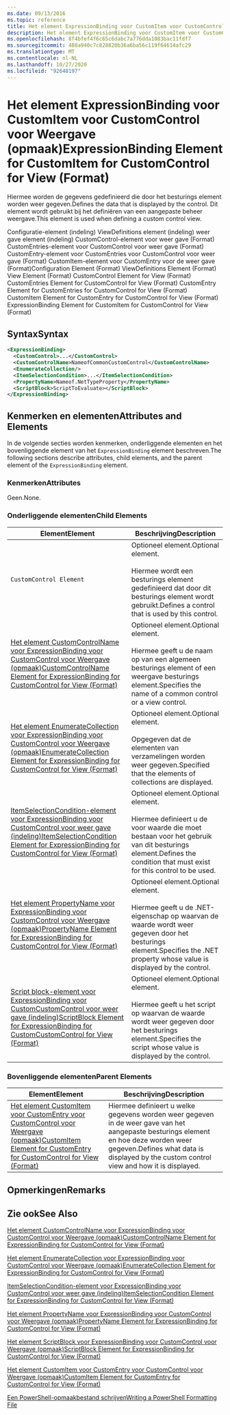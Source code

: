 ```yaml
---
ms.date: 09/13/2016
ms.topic: reference
title: Het element ExpressionBinding voor CustomItem voor CustomControl voor Weergave (opmaak)
description: Het element ExpressionBinding voor CustomItem voor CustomControl voor Weergave (opmaak)
ms.openlocfilehash: 8f4bfef4f6c65c6dabc7a776dda1083bac11fdf7
ms.sourcegitcommit: 488a940c7c828820b36a6ba56c119f64614afc29
ms.translationtype: MT
ms.contentlocale: nl-NL
ms.lasthandoff: 10/27/2020
ms.locfileid: "92648197"
---
```

# <a name="expressionbinding-element-for-customitem-for-customcontrol-for-view-format"></a><span data-ttu-id="915ef-103">Het element ExpressionBinding voor CustomItem voor CustomControl voor Weergave (opmaak)</span><span class="sxs-lookup"><span data-stu-id="915ef-103">ExpressionBinding Element for CustomItem for CustomControl for View (Format)</span></span>

<span data-ttu-id="915ef-104">Hiermee worden de gegevens gedefinieerd die door het besturings element worden weer gegeven.</span><span class="sxs-lookup"><span data-stu-id="915ef-104">Defines the data that is displayed by the control.</span></span> <span data-ttu-id="915ef-105">Dit element wordt gebruikt bij het definiëren van een aangepaste beheer weergave.</span><span class="sxs-lookup"><span data-stu-id="915ef-105">This element is used when defining a custom control view.</span></span>

<span data-ttu-id="915ef-106">Configuratie-element (indeling) ViewDefinitions element (indeling) weer gave element (indeling) CustomControl-element voor weer gave (Format) CustomEntries-element voor CustomControl voor weer gave (Format) CustomEntry-element voor CustomEntries voor CustomControl voor weer gave (Format) CustomItem-element voor CustomEntry voor de weer gave (Format)</span><span class="sxs-lookup"><span data-stu-id="915ef-106">Configuration Element (Format) ViewDefinitions Element (Format) View Element (Format) CustomControl Element for View (Format) CustomEntries Element for CustomControl for View (Format) CustomEntry Element for CustomEntries for CustomControl for View (Format) CustomItem Element for CustomEntry for CustomControl for View (Format) ExpressionBinding Element for CustomItem for CustomControl for View (Format)</span></span>

## <a name="syntax"></a><span data-ttu-id="915ef-107">Syntax</span><span class="sxs-lookup"><span data-stu-id="915ef-107">Syntax</span></span>

```xml
<ExpressionBinding>
  <CustomControl>...</CustomControl>
  <CustomControlName>NameofCommonCustomControl</CustomControlName>
  <EnumerateCollection/>
  <ItemSelectionCondition>...</ItemSelectionCondition>
  <PropertyName>Nameof.NetTypeProperty</PropertyName>
  <ScriptBlock>ScriptToEvaluate></ScriptBlock>
</ExpressionBinding>
```

## <a name="attributes-and-elements"></a><span data-ttu-id="915ef-108">Kenmerken en elementen</span><span class="sxs-lookup"><span data-stu-id="915ef-108">Attributes and Elements</span></span>

<span data-ttu-id="915ef-109">In de volgende secties worden kenmerken, onderliggende elementen en het bovenliggende element van het `ExpressionBinding` element beschreven.</span><span class="sxs-lookup"><span data-stu-id="915ef-109">The following sections describe attributes, child elements, and the parent element of the `ExpressionBinding` element.</span></span>

### <a name="attributes"></a><span data-ttu-id="915ef-110">Kenmerken</span><span class="sxs-lookup"><span data-stu-id="915ef-110">Attributes</span></span>

<span data-ttu-id="915ef-111">Geen.</span><span class="sxs-lookup"><span data-stu-id="915ef-111">None.</span></span>

### <a name="child-elements"></a><span data-ttu-id="915ef-112">Onderliggende elementen</span><span class="sxs-lookup"><span data-stu-id="915ef-112">Child Elements</span></span>

|<span data-ttu-id="915ef-113">Element</span><span class="sxs-lookup"><span data-stu-id="915ef-113">Element</span></span>|<span data-ttu-id="915ef-114">Beschrijving</span><span class="sxs-lookup"><span data-stu-id="915ef-114">Description</span></span>|
|-------------|-----------------|
|`CustomControl Element`|<span data-ttu-id="915ef-115">Optioneel element.</span><span class="sxs-lookup"><span data-stu-id="915ef-115">Optional element.</span></span><br /><br /> <span data-ttu-id="915ef-116">Hiermee wordt een besturings element gedefinieerd dat door dit besturings element wordt gebruikt.</span><span class="sxs-lookup"><span data-stu-id="915ef-116">Defines a control that is used by this control.</span></span>|
|[<span data-ttu-id="915ef-117">Het element CustomControlName voor ExpressionBinding voor CustomControl voor Weergave (opmaak)</span><span class="sxs-lookup"><span data-stu-id="915ef-117">CustomControlName Element for ExpressionBinding for CustomControl for View (Format)</span></span>](./customcontrolname-element-for-expressionbinding-for-customcontrol-for-view-format.md)|<span data-ttu-id="915ef-118">Optioneel element.</span><span class="sxs-lookup"><span data-stu-id="915ef-118">Optional element.</span></span><br /><br /> <span data-ttu-id="915ef-119">Hiermee geeft u de naam op van een algemeen besturings element of een weergave besturings element.</span><span class="sxs-lookup"><span data-stu-id="915ef-119">Specifies the name of a common control or a view control.</span></span>|
|[<span data-ttu-id="915ef-120">Het element EnumerateCollection voor ExpressionBinding voor CustomControl voor Weergave (opmaak)</span><span class="sxs-lookup"><span data-stu-id="915ef-120">EnumerateCollection Element for ExpressionBinding for CustomControl for View (Format)</span></span>](./enumeratecollection-element-for-expressionbinding-for-customcontrol-for-view-format.md)|<span data-ttu-id="915ef-121">Optioneel element.</span><span class="sxs-lookup"><span data-stu-id="915ef-121">Optional element.</span></span><br /><br /> <span data-ttu-id="915ef-122">Opgegeven dat de elementen van verzamelingen worden weer gegeven.</span><span class="sxs-lookup"><span data-stu-id="915ef-122">Specified that the elements of collections are displayed.</span></span>|
|[<span data-ttu-id="915ef-123">ItemSelectionCondition-element voor ExpressionBinding voor CustomControl voor weer gave (indeling)</span><span class="sxs-lookup"><span data-stu-id="915ef-123">ItemSelectionCondition Element for ExpressionBinding for CustomControl for View (Format)</span></span>](./itemselectioncondition-element-for-expressionbinding-for-customcontrol-format.md)|<span data-ttu-id="915ef-124">Optioneel element.</span><span class="sxs-lookup"><span data-stu-id="915ef-124">Optional element.</span></span><br /><br /> <span data-ttu-id="915ef-125">Hiermee definieert u de voor waarde die moet bestaan voor het gebruik van dit besturings element.</span><span class="sxs-lookup"><span data-stu-id="915ef-125">Defines the condition that must exist for this control to be used.</span></span>|
|[<span data-ttu-id="915ef-126">Het element PropertyName voor ExpressionBinding voor CustomControl voor Weergave (opmaak)</span><span class="sxs-lookup"><span data-stu-id="915ef-126">PropertyName Element for ExpressionBinding for CustomControl for View (Format)</span></span>](./propertyname-element-for-expressionbinding-for-customcontrol-for-view-format.md)|<span data-ttu-id="915ef-127">Optioneel element.</span><span class="sxs-lookup"><span data-stu-id="915ef-127">Optional element.</span></span><br /><br /> <span data-ttu-id="915ef-128">Hiermee geeft u de .NET-eigenschap op waarvan de waarde wordt weer gegeven door het besturings element.</span><span class="sxs-lookup"><span data-stu-id="915ef-128">Specifies the .NET property whose value is displayed by the control.</span></span>|
|[<span data-ttu-id="915ef-129">Script block-element voor ExpressionBinding voor CustomCustomControl voor weer gave (indeling)</span><span class="sxs-lookup"><span data-stu-id="915ef-129">ScriptBlock Element for ExpressionBinding for CustomCustomControl for View (Format)</span></span>](./scriptblock-element-for-expressionbinding-for-customcontrol-for-view-format.md)|<span data-ttu-id="915ef-130">Optioneel element.</span><span class="sxs-lookup"><span data-stu-id="915ef-130">Optional element.</span></span><br /><br /> <span data-ttu-id="915ef-131">Hiermee geeft u het script op waarvan de waarde wordt weer gegeven door het besturings element.</span><span class="sxs-lookup"><span data-stu-id="915ef-131">Specifies the script whose value is displayed by the control.</span></span>|

### <a name="parent-elements"></a><span data-ttu-id="915ef-132">Bovenliggende elementen</span><span class="sxs-lookup"><span data-stu-id="915ef-132">Parent Elements</span></span>

|<span data-ttu-id="915ef-133">Element</span><span class="sxs-lookup"><span data-stu-id="915ef-133">Element</span></span>|<span data-ttu-id="915ef-134">Beschrijving</span><span class="sxs-lookup"><span data-stu-id="915ef-134">Description</span></span>|
|-------------|-----------------|
|[<span data-ttu-id="915ef-135">Het element CustomItem voor CustomEntry voor CustomControl voor Weergave (opmaak)</span><span class="sxs-lookup"><span data-stu-id="915ef-135">CustomItem Element for CustomEntry for CustomControl for View (Format)</span></span>](./customitem-element-for-customentry-for-customcontrol-for-view-format.md)|<span data-ttu-id="915ef-136">Hiermee definieert u welke gegevens worden weer gegeven in de weer gave van het aangepaste besturings element en hoe deze worden weer gegeven.</span><span class="sxs-lookup"><span data-stu-id="915ef-136">Defines what data is displayed by the custom control view and how it is displayed.</span></span>|

## <a name="remarks"></a><span data-ttu-id="915ef-137">Opmerkingen</span><span class="sxs-lookup"><span data-stu-id="915ef-137">Remarks</span></span>

## <a name="see-also"></a><span data-ttu-id="915ef-138">Zie ook</span><span class="sxs-lookup"><span data-stu-id="915ef-138">See Also</span></span>

[<span data-ttu-id="915ef-139">Het element CustomControlName voor ExpressionBinding voor CustomControl voor Weergave (opmaak)</span><span class="sxs-lookup"><span data-stu-id="915ef-139">CustomControlName Element for ExpressionBinding for CustomControl for View (Format)</span></span>](./customcontrolname-element-for-expressionbinding-for-customcontrol-for-view-format.md)

[<span data-ttu-id="915ef-140">Het element EnumerateCollection voor ExpressionBinding voor CustomControl voor Weergave (opmaak)</span><span class="sxs-lookup"><span data-stu-id="915ef-140">EnumerateCollection Element for ExpressionBinding for CustomControl for View (Format)</span></span>](./enumeratecollection-element-for-expressionbinding-for-customcontrol-for-view-format.md)

[<span data-ttu-id="915ef-141">ItemSelectionCondition-element voor ExpressionBinding voor CustomControl voor weer gave (indeling)</span><span class="sxs-lookup"><span data-stu-id="915ef-141">ItemSelectionCondition Element for ExpressionBinding for CustomControl for View (Format)</span></span>](./itemselectioncondition-element-for-expressionbinding-for-customcontrol-format.md)

[<span data-ttu-id="915ef-142">Het element PropertyName voor ExpressionBinding voor CustomControl voor Weergave (opmaak)</span><span class="sxs-lookup"><span data-stu-id="915ef-142">PropertyName Element for ExpressionBinding for CustomControl for View (Format)</span></span>](./propertyname-element-for-expressionbinding-for-customcontrol-for-view-format.md)

[<span data-ttu-id="915ef-143">Het element ScriptBlock voor ExpressionBinding voor CustomControl voor Weergave (opmaak)</span><span class="sxs-lookup"><span data-stu-id="915ef-143">ScriptBlock Element for ExpressionBinding for CustomControl for View (Format)</span></span>](./scriptblock-element-for-expressionbinding-for-customcontrol-for-view-format.md)

[<span data-ttu-id="915ef-144">Het element CustomItem voor CustomEntry voor CustomControl voor Weergave (opmaak)</span><span class="sxs-lookup"><span data-stu-id="915ef-144">CustomItem Element for CustomEntry for CustomControl for View (Format)</span></span>](./customitem-element-for-customentry-for-customcontrol-for-view-format.md)

[<span data-ttu-id="915ef-145">Een PowerShell-opmaakbestand schrijven</span><span class="sxs-lookup"><span data-stu-id="915ef-145">Writing a PowerShell Formatting File</span></span>](./writing-a-powershell-formatting-file.md)
